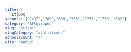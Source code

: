 ```yaml
---
title: |
   Στίβος
schools: ["1497","769","600","753","1757","1738","602"]
category: "Αθλητισμός"
slug: "stivos"
slugCategory: "athlitismos"
schoolscount: "7"
city: "Αθήνα"
---
```


